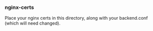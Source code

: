 ### nginx-certs
Place your nginx certs in this directory, along with your backend.conf (which will need changed).
